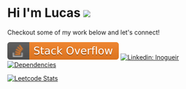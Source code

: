 # Hi I'm Lucas <img src="https://media.giphy.com/media/108JHWB1hruZnq/giphy.gif" width="30">

 Checkout some of my work below and let's connect!

[![lnogueir](https://raw.githubusercontent.com/lnogueir/lnogueir/master/shields/stackoverflow.svg)](https://stackoverflow.com/users/11348579/lnogueir) [![Linkedin: lnogueir](https://img.shields.io/badge/-lnogueir-blue?style=flat-square&logo=Linkedin&logoColor=white&link=https://www.linkedin.com/in/lnogueir/)](https://www.linkedin.com/in/lnogueir/) [![Dependencies](https://img.shields.io/badge/dependencies-coffee-purple)](#)

[![Leetcode Stats](https://leetcode.card.workers.dev/?username=lnogueir&style=auto&extension=activity&show_rank=0)](https://leetcode.com/lnogueir/)
